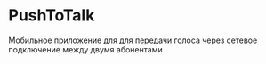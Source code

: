 # PushToTalk
Мобильное приложение для для передачи голоса через сетевое подключение между двумя абонентами
